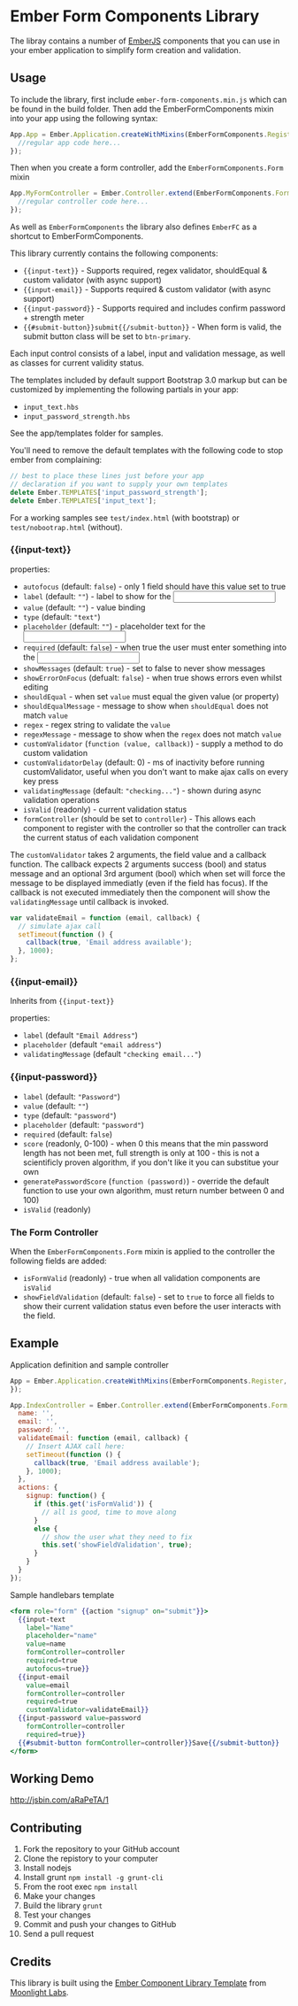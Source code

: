 Ember Form Components Library
=============================

The libray contains a number of [EmberJS](http://emberjs.com) components that you can use in your ember application to simplify form creation and validation.

Usage
-----

To include the library, first include `ember-form-components.min.js` which can be found in the build folder. Then add the EmberFormComponents mixin into your app using the following syntax:

```javascript
App.App = Ember.Application.createWithMixins(EmberFormComponents.Register, {
  //regular app code here...
});
```

Then when you create a form controller, add the `EmberFormComponents.Form` mixin

```javascript
App.MyFormController = Ember.Controller.extend(EmberFormComponents.Form, {
  //regular controller code here...
});
```

As well as `EmberFormComponents` the library also defines `EmberFC` as a shortcut to EmberFormComponents.

This library currently contains the following components:

* `{{input-text}}` - Supports required, regex validator, shouldEqual & custom validator (with async support)
* `{{input-email}}` - Supports required & custom validator (with async support)
* `{{input-password}}` - Supports required and includes confirm password + strength meter
* `{{#submit-button}}submit{{/submit-button}}` - When form is valid, the submit button class will be set to `btn-primary`.

Each input control consists of a label, input and validation message, as well as classes for current validity status.

The templates included by default support Bootstrap 3.0 markup but can be customized by implementing the following partials in your app:

* `input_text.hbs`
* `input_password_strength.hbs`

See the app/templates folder for samples.


You'll need to remove the default templates with the following code to stop ember from complaining:

```javascript
// best to place these lines just before your app
// declaration if you want to supply your own templates
delete Ember.TEMPLATES['input_password_strength'];
delete Ember.TEMPLATES['input_text'];
```

For a working samples see `test/index.html` (with bootstrap) or `test/nobootrap.html` (without).

### {{input-text}}

properties:

* `autofocus` (default: `false`) - only 1 field should have this value set to true
* `label` (default: `""`) - label to show for the <input>
* `value` (default: `""`) - value binding
* `type` (default: `"text"`)
* `placeholder` (default: `""`) - placeholder text for the <input>
* `required` (default: `false`) - when true the user must enter something into the <input>
* `showMessages` (default: `true`) - set to false to never show messages
* `showErrorOnFocus` (defualt: `false`) - when true shows errors even whilst editing
* `shouldEqual` - when set `value` must equal the given value (or property)
* `shouldEqualMessage` - message to show when `shouldEqual` does not match `value`
* `regex` - regex string to validate the `value`
* `regexMessage` - message to show when the `regex` does not match `value`
* `customValidator` (`function (value, callback)`) - supply a method to do custom validation
* `customValidatorDelay` (default: 0) - ms of inactivity before running customValidator, useful when you don't want to make ajax calls on every key press
* `validatingMessage` (default: `"checking..."`) - shown during async validation operations
* `isValid` (readonly) - current validation status
* `formController` (should be set to `controller`) - This allows each component to register with the controller so that the controller can track the current status of each validation component

The `customValidator` takes 2 arguments, the field value and a callback function. The callback expects 2 arguments success (bool) and status message and an optional 3rd argument (bool) which when set will force the message to be displayed immediatly (even if the field has focus). If the callback is not executed immediately then the component will show the `validatingMessage` until callback is invoked.

```javascript
var validateEmail = function (email, callback) {
  // simulate ajax call
  setTimeout(function () {
    callback(true, 'Email address available');
  }, 1000);
};
```

### {{input-email}}

Inherits from `{{input-text}}`

properties:

* `label` (default `"Email Address"`)
* `placeholder` (default `"email address"`)
* `validatingMessage` (default `"checking email..."`)

### {{input-password}}

* `label` (default: `"Password"`)
* `value` (default: `""`)
* `type` (default: `"password"`)
* `placeholder` (default: `"password"`)
* `required` (default: `false`)
* `score` (readonly, 0-100) - when 0 this means that the min password length has not been met, full strength is only at 100 - this is not a scientificly proven algorithm, if you don't like it you can substitue your own
* `generatePasswordScore` (`function (password)`) - override the default function to use your own algorithm, must return number between 0 and 100)
* `isValid` (readonly)

### The Form Controller

When the `EmberFormComponents.Form` mixin is applied to the controller the following fields are added:

* `isFormValid` (readonly) - true when all validation components are `isValid`
* `showFieldValidation` (default: `false`) - set to `true` to force all fields to show their current validation status even before the user interacts with the field.

Example
-------

Application definition and sample controller

```javascript
App = Ember.Application.createWithMixins(EmberFormComponents.Register, {
});

App.IndexController = Ember.Controller.extend(EmberFormComponents.Form, {
  name: '',
  email: '',
  password: '',
  validateEmail: function (email, callback) {
    // Insert AJAX call here:
    setTimeout(function () {
      callback(true, 'Email address available');
    }, 1000);
  },
  actions: {
    signup: function() {
      if (this.get('isFormValid')) {
        // all is good, time to move along
      }
      else {
        // show the user what they need to fix
        this.set('showFieldValidation', true);
      }
    }
  }
});
```

Sample handlebars template

```handlebars
<form role="form" {{action "signup" on="submit"}}>
  {{input-text
    label="Name"
    placeholder="name"
    value=name
    formController=controller
    required=true
    autofocus=true}}
  {{input-email
    value=email
    formController=controller
    required=true
    customValidator=validateEmail}}
  {{input-password value=password
    formController=controller
    required=true}}
  {{#submit-button formController=controller}}Save{{/submit-button}}
</form>
```

Working Demo
------------

http://jsbin.com/aRaPeTA/1

Contributing
------------

1. Fork the repository to your GitHub account
2. Clone the repistory to your computer
3. Install nodejs
4. Install grunt `npm install -g grunt-cli`
5. From the root exec `npm install`
6. Make your changes
7. Build the library `grunt`
8. Test your changes
9. Commit and push your changes to GitHub
10. Send a pull request

Credits
-------

This library is built using the [Ember Component Library Template](https://github.com/moonlight-labs/ember-component-library-template) from [Moonlight Labs](http://moonlight-labs.com/).
